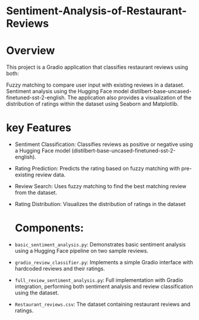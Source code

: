 # Sentiment-Analysis-of-Restaurant-Reviews
# Overview
This project is a Gradio application that classifies restaurant reviews using both:

Fuzzy matching to compare user input with existing reviews in a dataset.
Sentiment analysis using the Hugging Face model distilbert-base-uncased-finetuned-sst-2-english.
The application also provides a visualization of the distribution of ratings within the dataset using Seaborn and Matplotlib.

# key Features

- Sentiment Classification: Classifies reviews as positive or negative using a Hugging Face model (distilbert-base-uncased-finetuned-sst-2-english).
- Rating Prediction: Predicts the rating based on fuzzy matching with pre-existing review data.
- Review Search: Uses fuzzy matching to find the best matching review from the dataset.
- Rating Distribution: Visualizes the distribution of ratings in the dataset

  # Components:

- `basic_sentiment_analysis.py`: Demonstrates basic sentiment analysis using a Hugging Face pipeline on two sample reviews.
- `gradio_review_classifier.py`: Implements a simple Gradio interface with hardcoded reviews and their ratings.
- `full_review_sentiment_analysis.py`: Full implementation with Gradio integration, performing both sentiment analysis and review classification using the dataset.
- `Restaurant_reviews.csv`: The dataset containing restaurant reviews and ratings.
